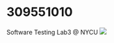 # 309551010
Software Testing Lab3 @ NYCU
<img src='https://travis-ci.com/alan125999/309551010.svg?branch=main' />
